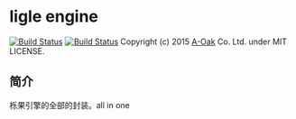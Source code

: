 ligle engine
====================
[![Build Status](https://travis-ci.org/a-oak/ligle-engine.svg?branch=master)](https://travis-ci.org/a-oak/ligle-engine)
[![Build Status](https://travis-ci.org/a-oak/ligle-engine.svg?branch=develop)](https://travis-ci.org/a-oak/ligle-engine)
Copyright (c) 2015 [A-Oak](http://a-oak.com/) Co. Ltd. under MIT LICENSE.

## 简介
栎果引擎的全部的封装。all in one

